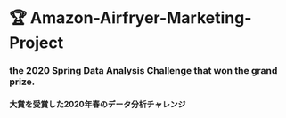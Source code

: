 # :trophy: Amazon-Airfryer-Marketing-Project
### the 2020 Spring Data Analysis Challenge that won the grand prize.

#### 大賞を受賞した2020年春のデータ分析チャレンジ
